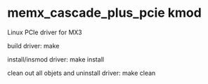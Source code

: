 # memx_cascade_plus_pcie kmod
Linux PCIe driver for MX3

build driver:
	make

install/insmod driver:
	make install

clean out all objets and uninstall driver:
	make clean
